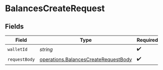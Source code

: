 # BalancesCreateRequest


## Fields

| Field                                                                                        | Type                                                                                         | Required                                                                                     | Description                                                                                  |
| -------------------------------------------------------------------------------------------- | -------------------------------------------------------------------------------------------- | -------------------------------------------------------------------------------------------- | -------------------------------------------------------------------------------------------- |
| `walletId`                                                                                   | *string*                                                                                     | :heavy_check_mark:                                                                           | N/A                                                                                          |
| `requestBody`                                                                                | [operations.BalancesCreateRequestBody](../../models/operations/balancescreaterequestbody.md) | :heavy_check_mark:                                                                           | N/A                                                                                          |